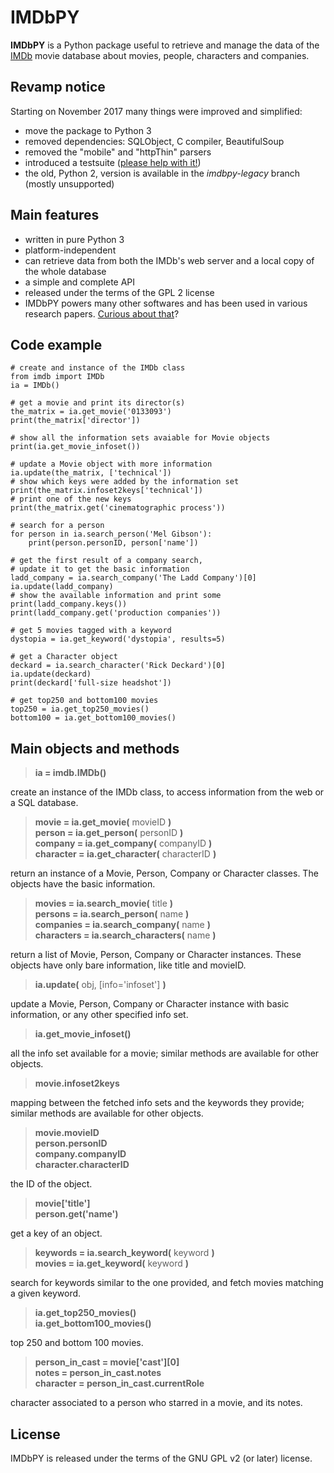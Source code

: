 # IMDbPY

**IMDbPY** is a Python package useful to retrieve and manage the data of the [IMDb][imdb] movie database about movies, people, characters and companies.


## Revamp notice

Starting on November 2017 many things were improved and simplified:

- move the package to Python 3
- removed dependencies: SQLObject, C compiler, BeautifulSoup
- removed the "mobile" and "httpThin" parsers
- introduced a testsuite ([please help with it!][testsuite])
- the old, Python 2, version is available in the *imdbpy-legacy* branch (mostly unsupported)


## Main features

* written in pure Python 3
* platform-independent
* can retrieve data from both the IMDb's web server and a local copy of the whole database
* a simple and complete API
* released under the terms of the GPL 2 license
* IMDbPY powers many other softwares and has been used in various research papers. [Curious about that][ecosystem]?


## Code example

    # create and instance of the IMDb class
    from imdb import IMDb
    ia = IMDb()

    # get a movie and print its director(s)
    the_matrix = ia.get_movie('0133093')
    print(the_matrix['director'])

    # show all the information sets avaiable for Movie objects
    print(ia.get_movie_infoset())

    # update a Movie object with more information
    ia.update(the_matrix, ['technical'])
    # show which keys were added by the information set
    print(the_matrix.infoset2keys['technical'])
    # print one of the new keys
    print(the_matrix.get('cinematographic process'))

    # search for a person
    for person in ia.search_person('Mel Gibson'):
        print(person.personID, person['name'])

    # get the first result of a company search,
    # update it to get the basic information
    ladd_company = ia.search_company('The Ladd Company')[0]
    ia.update(ladd_company)
    # show the available information and print some
    print(ladd_company.keys())
    print(ladd_company.get('production companies'))

    # get 5 movies tagged with a keyword
    dystopia = ia.get_keyword('dystopia', results=5)

    # get a Character object
    deckard = ia.search_character('Rick Deckard')[0]
    ia.update(deckard)
    print(deckard['full-size headshot'])

    # get top250 and bottom100 movies
    top250 = ia.get_top250_movies()
    bottom100 = ia.get_bottom100_movies()


## Main objects and methods

> **ia = imdb.IMDb()**

create an instance of the IMDb class, to access information from the web or a SQL database.

> **movie = ia.get_movie(** movieID **)**<br>
> **person = ia.get_person(** personID **)**<br>
> **company = ia.get_company(** companyID **)**<br>
> **character = ia.get_character(** characterID **)**

return an instance of a Movie, Person, Company or Character classes. The objects have the basic information.

> **movies = ia.search_movie(** title **)**<br>
> **persons = ia.search_person(** name **)**<br>
> **companies = ia.search_company(** name **)**<br>
> **characters = ia.search_characters(** name **)**

return a list of Movie, Person, Company or Character instances. These objects have only bare information, like title and movieID.

> **ia.update(** obj, [info='infoset'] **)**

update a Movie, Person, Company or Character instance with basic information, or any other specified info set.

> **ia.get_movie_infoset()**

all the info set available for a movie; similar methods are available for other objects.

> **movie.infoset2keys**

mapping between the fetched info sets and the keywords they provide; similar methods are available for other objects.

> **movie.movieID**<br>
> **person.personID**<br>
> **company.companyID**<br>
> **character.characterID**

the ID of the object.

> **movie['title']**<br>
> **person.get('name')**

get a key of an object.

> **keywords = ia.search_keyword(** keyword **)**<br>
> **movies = ia.get_keyword(** keyword **)**

search for keywords similar to the one provided, and fetch movies matching a given keyword.

> **ia.get_top250_movies()**<br>
> **ia.get_bottom100_movies()**

top 250 and bottom 100 movies.

> **person_in_cast = movie['cast'][0]**<br>
> **notes = person_in_cast.notes**<br>
> **character = person_in_cast.currentRole**

character associated to a person who starred in a movie, and its notes.


## License

IMDbPY is released under the terms of the GNU GPL v2 (or later) license.

[imdb]: http://imdb.com
[ecosystem]: http://imdbpy.sourceforge.net/ecosystem.html
[testsuite]: https://sourceforge.net/p/imdbpy/mailman/message/36107729/
